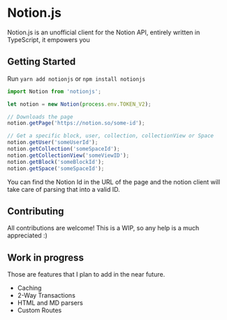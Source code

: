 # Notion.js

Notion.js is an unofficial client for the Notion API, entirely written in TypeScript, it empowers you

## Getting Started

Run `yarn add notionjs` or `npm install notionjs`

```javascript
import Notion from 'notionjs';

let notion = new Notion(process.env.TOKEN_V2);

// Downloads the page
notion.getPage('https://notion.so/some-id');

// Get a specific block, user, collection, collectionView or Space
notion.getUser('someUserId');
notion.getCollection('someSpaceId');
notion.getCollectionView('someViewID');
notion.getBlock('someBlockId');
notion.getSpace('someSpaceId');
```

You can find the Notion Id in the URL of the page and the notion client will take care of parsing that into a valid ID.

## Contributing

All contributions are welcome! This is a WIP, so any help is a much appreciated :)

## Work in progress

Those are features that I plan to add in the near future.

- Caching
- 2-Way Transactions
- HTML and MD parsers
- Custom Routes
